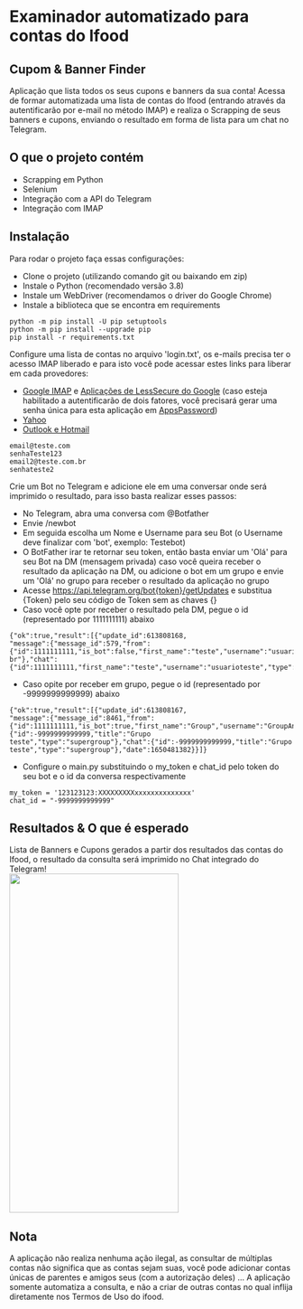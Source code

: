 # Examinador automatizado para contas do Ifood

## Cupom & Banner Finder

Aplicação que lista todos os seus cupons e banners da sua conta! Acessa de formar automatizada uma lista de contas do Ifood (entrando através da autentificarão por e-mail no método IMAP) e realiza o Scrapping de seus banners e cupons, enviando o resultado em forma de lista para um chat no Telegram.

## O que o projeto contém
- Scrapping em Python
- Selenium
- Integração com a API do Telegram
- Integração com IMAP

## Instalação
Para rodar o projeto faça essas configurações:
- Clone o projeto (utilizando comando git ou baixando em zip)
- Instale o Python (recomendado versão 3.8)
- Instale um WebDriver (recomendamos o driver do Google Chrome)
- Instale a biblioteca que se encontra em requirements
```
python -m pip install -U pip setuptools
python -m pip install --upgrade pip
pip install -r requirements.txt
```
Configure uma lista de contas no arquivo 'login.txt', os e-mails precisa ter o acesso IMAP liberado e para isto você pode acessar estes links para liberar em cada provedores:
- [Google IMAP](https://mail.google.com/mail/u/0/#settings/fwdandpop) e [Aplicações de LessSecure do Google](https://myaccount.google.com/lesssecureapps) (caso esteja habilitado a autentificarão de dois fatores, você precisará gerar uma senha única para esta aplicação em [AppsPassword](https://myaccount.google.com/apppasswords))
- [Yahoo](https://login.yahoo.com/myaccount/security/app-password/)
- [Outlook e Hotmail](https://outlook.live.com/mail/0/options/mail/accounts)
```
email@teste.com
senhaTeste123
email2@teste.com.br
senhateste2
```
Crie um Bot no Telegram e adicione ele em uma conversar onde será imprimido o resultado, para isso basta realizar esses passos:
- No Telegram, abra uma conversa com @Botfather
- Envie /newbot
- Em seguida escolha um Nome e Username para seu Bot (o Username deve finalizar com 'bot', exemplo: Testebot)
- O BotFather irar te retornar seu token, então basta enviar um 'Olá' para seu Bot na DM (mensagem privada) caso você queira receber o resultado da aplicação na DM, ou adicione o bot em um grupo e envie um 'Olá' no grupo para receber o resultado da aplicação no grupo
- Acesse https://api.telegram.org/bot{token}/getUpdates e substitua {Token} pelo seu código de Token sem as chaves {}
- Caso você opte por receber o resultado pela DM, pegue o id (representado por 1111111111) abaixo
```
{"ok":true,"result":[{"update_id":613808168,
"message":{"message_id":579,"from":{"id":1111111111,"is_bot":false,"first_name":"teste","username":"usuarioteste","language_code":"pt-br"},"chat":{"id":1111111111,"first_name":"teste","username":"usuarioteste","type":"private"},"date":1650481674,"text":"teste"}]}
```
- Caso opite por receber em grupo, pegue o id (representado por -9999999999999) abaixo
```
{"ok":true,"result":[{"update_id":613808167,
"message":{"message_id":8461,"from":{"id":1111111111,"is_bot":true,"first_name":"Group","username":"GroupAnonymousBot"},"sender_chat":{"id":-9999999999999,"title":"Grupo teste","type":"supergroup"},"chat":{"id":-9999999999999,"title":"Grupo teste","type":"supergroup"},"date":1650481382}}]}
```
- Configure o main.py substituindo o my_token e chat_id pelo token do seu bot e o id da conversa respectivamente
```
my_token = '123123123:XXXXXXXXXxxxxxxxxxxxxxx'
chat_id = "-9999999999999"
```

## Resultados & O que é esperado
Lista de Banners e Cupons gerados a partir dos resultados das contas do Ifood, o resultado da consulta será imprimido no Chat integrado do Telegram!<br>
<img src="https://user-images.githubusercontent.com/19514153/164307691-db76e73a-90de-4b86-ae28-a5809f35967f.jpeg" width="300" height="600">
<br>

## Nota
A aplicação não realiza nenhuma ação ilegal, as consultar de múltiplas contas não significa que as contas sejam suas, você pode adicionar contas únicas de parentes e amigos seus (com a autorização deles) ... A aplicação somente automatiza a consulta, e não a criar de outras contas no qual inflija diretamente nos Termos de Uso do ifood.
